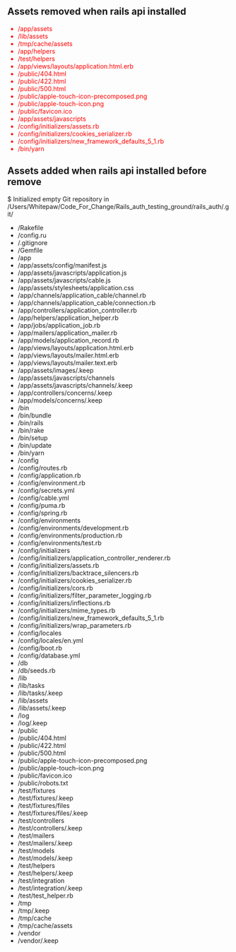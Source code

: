 ## Assets removed when rails api installed

<ul><span style="color:red">
<li>/app/assets</li>
<li>/lib/assets</li>
<li>/tmp/cache/assets</li>
<li>/app/helpers</li>
<li>/test/helpers</li> <li>/app/views/layouts/application.html.erb</li>
<li>/public/404.html</li>
<li>/public/422.html</li>
<li>/public/500.html</li> <li>/public/apple-touch-icon-precomposed.png</li>
<li>/public/apple-touch-icon.png</li> <li>/public/favicon.ico</li> <li>/app/assets/javascripts</li> <li>/config/initializers/assets.rb</li> <li>/config/initializers/cookies_serializer.rb</li>
<li>/config/initializers/new_framework_defaults_5_1.rb</li>
<li>/bin/yarn</li></span></ul>

## Assets added when rails api installed before remove


$ Initialized empty Git repository in /Users/Whitepaw/Code_For_Change/Rails_auth_testing_ground/rails_auth/.git/

<ul>
<li>/Rakefile
<li>/config.ru
<li>/.gitignore
<li>/Gemfile
<li>/app
<li>/app/assets/config/manifest.js
<li>/app/assets/javascripts/application.js
<li>/app/assets/javascripts/cable.js
<li>/app/assets/stylesheets/application.css
<li>/app/channels/application_cable/channel.rb
<li>/app/channels/application_cable/connection.rb
<li>/app/controllers/application_controller.rb
<li>/app/helpers/application_helper.rb
<li>/app/jobs/application_job.rb
<li>/app/mailers/application_mailer.rb
<li>/app/models/application_record.rb
<li>/app/views/layouts/application.html.erb
<li>/app/views/layouts/mailer.html.erb
<li>/app/views/layouts/mailer.text.erb
<li>/app/assets/images/.keep
<li>/app/assets/javascripts/channels
<li>/app/assets/javascripts/channels/.keep
<li>/app/controllers/concerns/.keep
<li>/app/models/concerns/.keep
<li>/bin
<li>/bin/bundle
<li>/bin/rails
<li>/bin/rake
<li>/bin/setup
<li>/bin/update
<li>/bin/yarn
<li>/config
<li>/config/routes.rb
<li>/config/application.rb
<li>/config/environment.rb
<li>/config/secrets.yml
<li>/config/cable.yml
<li>/config/puma.rb
<li>/config/spring.rb
<li>/config/environments
<li>/config/environments/development.rb
<li>/config/environments/production.rb
<li>/config/environments/test.rb
<li>/config/initializers
<li>/config/initializers/application_controller_renderer.rb
<li>/config/initializers/assets.rb
<li>/config/initializers/backtrace_silencers.rb
<li>/config/initializers/cookies_serializer.rb
<li>/config/initializers/cors.rb
<li>/config/initializers/filter_parameter_logging.rb
<li>/config/initializers/inflections.rb
<li>/config/initializers/mime_types.rb
<li>/config/initializers/new_framework_defaults_5_1.rb
<li>/config/initializers/wrap_parameters.rb
<li>/config/locales
<li>/config/locales/en.yml
<li>/config/boot.rb
<li>/config/database.yml
<li>/db
<li>/db/seeds.rb
<li>/lib
<li>/lib/tasks
<li>/lib/tasks/.keep
<li>/lib/assets
<li>/lib/assets/.keep
<li>/log
<li>/log/.keep
<li>/public
<li>/public/404.html
<li>/public/422.html
<li>/public/500.html
<li>/public/apple-touch-icon-precomposed.png
<li>/public/apple-touch-icon.png
<li>/public/favicon.ico
<li>/public/robots.txt
<li>/test/fixtures
<li>/test/fixtures/.keep
<li>/test/fixtures/files
<li>/test/fixtures/files/.keep
<li>/test/controllers
<li>/test/controllers/.keep
<li>/test/mailers
<li>/test/mailers/.keep
<li>/test/models
<li>/test/models/.keep
<li>/test/helpers
<li>/test/helpers/.keep
<li>/test/integration
<li>/test/integration/.keep
<li>/test/test_helper.rb
<li>/tmp
<li>/tmp/.keep
<li>/tmp/cache
<li>/tmp/cache/assets
<li>/vendor
<li>/vendor/.keep
</li></ul>

